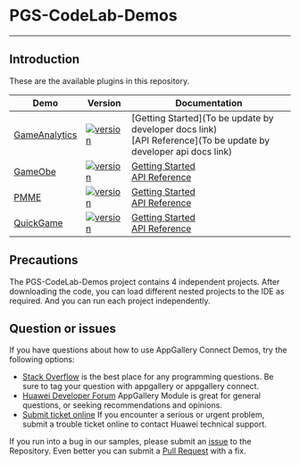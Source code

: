 # PGS-CodeLab-Demos
***
## Introduction
These are the available plugins in this repository.

| Demo | Version | Documentation |
|--------|-----|-----|
| [GameAnalytics](./GameAnalytics) | [![version](https://img.shields.io/badge/Release-1.1.1.300-yellow)](./GameAnalytics) | [Getting Started](To be update by developer docs link) <br/> [API Reference](To be update by developer  api docs link) |
| [GameObe](./GameObe) | [![version](https://img.shields.io/badge/Release-1.1.8.300-yellow)](./GameObe) | [Getting Started](https://developer.huawei.com/consumer/cn/doc/development/AppGallery-connect-Guides/gameobe-introduction-0000001185429290) <br/> [API Reference](https://developer.huawei.com/consumer/cn/doc/development/AppGallery-connect-References/gameobe-overview-js-0000001237750607) |
| [PMME](./PMME) | [![version](https://img.shields.io/badge/Release-1.4.1.302-yellow)](./PMME) | [Getting Started](https://developer.huawei.com/consumer/cn/doc/development/AppGallery-connect-Guides/gamemme-introduction-0000001226565909) <br/> [API Reference](https://developer.huawei.com/consumer/cn/doc/development/AppGallery-connect-References/packagesummary-0000001255650673) |
| [QuickGame](./QuickGame) | [![version](https://img.shields.io/badge/Release-1.4.1.302-yellow)](./QuickGame) | [Getting Started](https://developer.huawei.com/consumer/cn/doc/development/quickApp-Guides/quickgame-doc-introduction-0000001073124845) <br/> [API Reference](https://developer.huawei.com/consumer/cn/doc/development/quickApp-References/quickgame-api-canvas-0000001083746126) |
## Precautions
The PGS-CodeLab-Demos project contains 4 independent projects. After downloading the code, you can load different nested projects to the IDE as required. And you can run each project independently.

## Question or issues
If you have questions about how to use AppGallery Connect Demos, try the following options:  
* [Stack Overflow](https://stackoverflow.com/questions/tagged/appgallery) is the best place for any programming questions. Be sure to tag your question with appgallery or appgallery connect.  
* [Huawei Developer Forum](https://forums.developer.huawei.com/forumPortal/en/home?fid=0101188387844930001) AppGallery Module is great for general questions, or seeking recommendations and opinions.
* [Submit ticket online](https://developer.huawei.com/consumer/en/support/feedback/#/) If you encounter a serious or urgent problem, submit a trouble ticket online to contact Huawei technical support.

If you run into a bug in our samples, please submit an [issue](https://github.com/AppGalleryConnect/agc-GameOBE-demos/issues) to the Repository. Even better you can submit a [Pull Request](https://github.com/AppGalleryConnect/agc-GameOBE-demos/pulls) with a fix.
